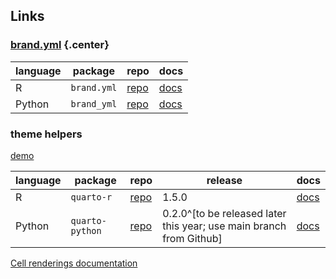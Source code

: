 ## Links

### [brand.yml](https://posit-dev.github.io/brand-yml/) {.center}

| language | package | repo | docs |
|----------|---------|------|------|  
| R | `brand.yml` | [repo](https://github.com/posit-dev/brand-yml) | [docs](https://posit-dev.github.io/brand-yml/pkg/r/) |
| Python | `brand_yml` | [repo](https://github.com/posit-dev/brand-yml) | [docs](https://posit-dev.github.io/brand-yml/pkg/py/) |

### theme helpers

[demo](https://examples.quarto.pub/lightdark-renderings-examples/altair.html) 

| language | package | repo | release | docs |
|----------|---------|------|---------|------|  
| R | `quarto-r` | [repo](https://github.com/quarto-dev/quarto-r) | 1.5.0 | [docs](https://quarto-dev.github.io/quarto-r/reference/theme_helpers.html) |
| Python | `quarto-python` | [repo](https://github.com/quarto-dev/quarto-python) | 0.2.0^[to be released later this year; use main branch from Github] | [docs](https://github.com/quarto-dev/quarto-python?tab=readme-ov-file#theme-helpers) |

[Cell renderings documentation](https://quarto.org/docs/computations/execution-options.html#cell-renderings)